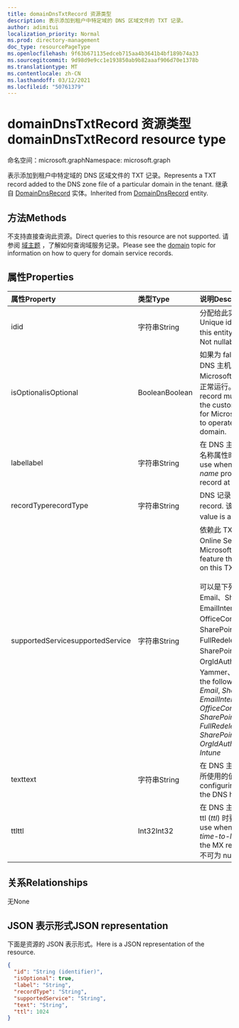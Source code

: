 ```yaml
---
title: domainDnsTxtRecord 资源类型
description: 表示添加到租户中特定域的 DNS 区域文件的 TXT 记录。
author: adimitui
localization_priority: Normal
ms.prod: directory-management
doc_type: resourcePageType
ms.openlocfilehash: 9f63b671135edceb715aa4b3641b4bf189b74a33
ms.sourcegitcommit: 9d98d9e9cc1e193850ab9b82aaaf906d70e1378b
ms.translationtype: MT
ms.contentlocale: zh-CN
ms.lasthandoff: 03/12/2021
ms.locfileid: "50761379"
---
```

# <a name="domaindnstxtrecord-resource-type"></a><span data-ttu-id="5e1ac-103">domainDnsTxtRecord 资源类型</span><span class="sxs-lookup"><span data-stu-id="5e1ac-103">domainDnsTxtRecord resource type</span></span>

<span data-ttu-id="5e1ac-104">命名空间：microsoft.graph</span><span class="sxs-lookup"><span data-stu-id="5e1ac-104">Namespace: microsoft.graph</span></span>

<span data-ttu-id="5e1ac-105">表示添加到租户中特定域的 DNS 区域文件的 TXT 记录。</span><span class="sxs-lookup"><span data-stu-id="5e1ac-105">Represents a TXT record added to the DNS zone file of a particular domain in the tenant.</span></span> <span data-ttu-id="5e1ac-106">继承自 [DomainDnsRecord](domaindnsrecord.md) 实体。</span><span class="sxs-lookup"><span data-stu-id="5e1ac-106">Inherited from [DomainDnsRecord](domaindnsrecord.md) entity.</span></span>

## <a name="methods"></a><span data-ttu-id="5e1ac-107">方法</span><span class="sxs-lookup"><span data-stu-id="5e1ac-107">Methods</span></span>
<span data-ttu-id="5e1ac-108">不支持直接查询此资源。</span><span class="sxs-lookup"><span data-stu-id="5e1ac-108">Direct queries to this resource are not supported.</span></span> <span data-ttu-id="5e1ac-109">请参阅 [域主题](domain.md) ，了解如何查询域服务记录。</span><span class="sxs-lookup"><span data-stu-id="5e1ac-109">Please see the [domain](domain.md) topic for information on how to query for domain service records.</span></span>

## <a name="properties"></a><span data-ttu-id="5e1ac-110">属性</span><span class="sxs-lookup"><span data-stu-id="5e1ac-110">Properties</span></span>
| <span data-ttu-id="5e1ac-111">属性</span><span class="sxs-lookup"><span data-stu-id="5e1ac-111">Property</span></span>     | <span data-ttu-id="5e1ac-112">类型</span><span class="sxs-lookup"><span data-stu-id="5e1ac-112">Type</span></span>   |<span data-ttu-id="5e1ac-113">说明</span><span class="sxs-lookup"><span data-stu-id="5e1ac-113">Description</span></span>|
|:---------------|:--------|:----------|
|<span data-ttu-id="5e1ac-114">id</span><span class="sxs-lookup"><span data-stu-id="5e1ac-114">id</span></span>|<span data-ttu-id="5e1ac-115">字符串</span><span class="sxs-lookup"><span data-stu-id="5e1ac-115">String</span></span>| <span data-ttu-id="5e1ac-116">分配给此实体的唯一标识符。</span><span class="sxs-lookup"><span data-stu-id="5e1ac-116">Unique identifier assigned to this entity.</span></span> <span data-ttu-id="5e1ac-117">不可为空，只读。</span><span class="sxs-lookup"><span data-stu-id="5e1ac-117">Not nullable, Read-only.</span></span> |
|<span data-ttu-id="5e1ac-118">isOptional</span><span class="sxs-lookup"><span data-stu-id="5e1ac-118">isOptional</span></span>|<span data-ttu-id="5e1ac-119">Boolean</span><span class="sxs-lookup"><span data-stu-id="5e1ac-119">Boolean</span></span>| <span data-ttu-id="5e1ac-120">如果为 false，则客户必须在 DNS 主机上配置 TXT 记录，Microsoft Online Services该域正常运行。</span><span class="sxs-lookup"><span data-stu-id="5e1ac-120">If false, the TXT record must be configured by the customer at the DNS host for Microsoft Online Services to operate correctly with the domain.</span></span> |
|<span data-ttu-id="5e1ac-121">label</span><span class="sxs-lookup"><span data-stu-id="5e1ac-121">label</span></span>|<span data-ttu-id="5e1ac-122">字符串</span><span class="sxs-lookup"><span data-stu-id="5e1ac-122">String</span></span>| <span data-ttu-id="5e1ac-123">在 DNS 主机上配置TXT 记录的名称属性时要使用的值。</span><span class="sxs-lookup"><span data-stu-id="5e1ac-123">Value to use when configuring the *name* property of the TXT record at the DNS host.</span></span>|
|<span data-ttu-id="5e1ac-124">recordType</span><span class="sxs-lookup"><span data-stu-id="5e1ac-124">recordType</span></span>|<span data-ttu-id="5e1ac-125">字符串</span><span class="sxs-lookup"><span data-stu-id="5e1ac-125">String</span></span>| <span data-ttu-id="5e1ac-126">DNS 记录的类型。</span><span class="sxs-lookup"><span data-stu-id="5e1ac-126">Type of DNS record.</span></span> <span data-ttu-id="5e1ac-127">该值始终为 *Txt*。</span><span class="sxs-lookup"><span data-stu-id="5e1ac-127">The value is always *Txt*.</span></span> <span data-ttu-id="5e1ac-128">键</span><span class="sxs-lookup"><span data-stu-id="5e1ac-128">Key</span></span> |
|<span data-ttu-id="5e1ac-129">supportedService</span><span class="sxs-lookup"><span data-stu-id="5e1ac-129">supportedService</span></span>|<span data-ttu-id="5e1ac-130">字符串</span><span class="sxs-lookup"><span data-stu-id="5e1ac-130">String</span></span>| <span data-ttu-id="5e1ac-131">依赖此 TXT 记录的 Microsoft Online Service 或功能。</span><span class="sxs-lookup"><span data-stu-id="5e1ac-131">Microsoft Online Service or feature that has a dependency on this TXT record.</span></span></br></br><span data-ttu-id="5e1ac-132">可以是下列值之一：null、Email、Sharepoint、EmailInternalRelayOnly、OfficeCommunicationsOnline、SharePointDefaultDomain、FullRedelegation、SharePointPublic、OrgIdAuthentication、Yammer、Intune           </span><span class="sxs-lookup"><span data-stu-id="5e1ac-132">Can be one of the following values: **null**, *Email*, *Sharepoint*, *EmailInternalRelayOnly*, *OfficeCommunicationsOnline*, *SharePointDefaultDomain*, *FullRedelegation*, *SharePointPublic*, *OrgIdAuthentication*, *Yammer*, *Intune*</span></span> |
|<span data-ttu-id="5e1ac-133">text</span><span class="sxs-lookup"><span data-stu-id="5e1ac-133">text</span></span>|<span data-ttu-id="5e1ac-134">字符串</span><span class="sxs-lookup"><span data-stu-id="5e1ac-134">String</span></span>| <span data-ttu-id="5e1ac-135">在 DNS 主机上配置 *文本* 属性时所使用的值。</span><span class="sxs-lookup"><span data-stu-id="5e1ac-135">Value used when configuring the *text* property at the DNS host.</span></span> |
|<span data-ttu-id="5e1ac-136">ttl</span><span class="sxs-lookup"><span data-stu-id="5e1ac-136">ttl</span></span>|<span data-ttu-id="5e1ac-137">Int32</span><span class="sxs-lookup"><span data-stu-id="5e1ac-137">Int32</span></span>| <span data-ttu-id="5e1ac-138">在 DNS 主机上配置 MX 记录的 ttl (*ttl*) 时要使用的值。</span><span class="sxs-lookup"><span data-stu-id="5e1ac-138">Value to use when configuring the *time-to-live (ttl)* property of the MX record at the DNS host.</span></span> <span data-ttu-id="5e1ac-139">不可为 null</span><span class="sxs-lookup"><span data-stu-id="5e1ac-139">Not nullable</span></span> |

## <a name="relationships"></a><span data-ttu-id="5e1ac-140">关系</span><span class="sxs-lookup"><span data-stu-id="5e1ac-140">Relationships</span></span>
<span data-ttu-id="5e1ac-141">无</span><span class="sxs-lookup"><span data-stu-id="5e1ac-141">None</span></span>


## <a name="json-representation"></a><span data-ttu-id="5e1ac-142">JSON 表示形式</span><span class="sxs-lookup"><span data-stu-id="5e1ac-142">JSON representation</span></span>
<span data-ttu-id="5e1ac-143">下面是资源的 JSON 表示形式。</span><span class="sxs-lookup"><span data-stu-id="5e1ac-143">Here is a JSON representation of the resource.</span></span>

<!-- {
  "blockType": "resource",
  "baseType": "microsoft.graph.domainDnsRecord",
  "optionalProperties": [

  ],
  "@odata.type": "microsoft.graph.domainDnsTxtRecord"
}-->

```json
{
  "id": "String (identifier)",
  "isOptional": true,
  "label": "String",
  "recordType": "String",
  "supportedService": "String",
  "text": "String",
  "ttl": 1024
}

```

<!-- uuid: 8fcb5dbc-d5aa-4681-8e31-b001d5168d79
2015-10-25 14:57:30 UTC -->
<!-- {
  "type": "#page.annotation",
  "description": "domainDnsTxtRecord resource",
  "keywords": "",
  "section": "documentation",
  "tocPath": ""
}-->

